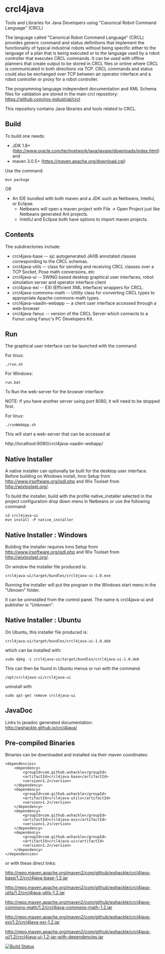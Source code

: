 # crcl4java
Tools and Libraries for Java Developers using "Canonical Robot Command Language" (CRCL)

The language called "Canonical Robot Command Language" (CRCL) provides generic command and status definitions that implement the functionality of typical industrial robots without being specific either to the language of a plan that is being executed or to the language used by a robot controller that executes CRCL commands. It can be used with offline planners that create output to be stored in CRCL files or online where CRCL is communicated in both directions via TCP. CRCL commands and status could also be exchanged over TCP between an operator interface and a robot controller or proxy for a robot controller.

The programming language independent documentation and XML Schema files for 
validation are stored in the main crcl repository:  https://github.com/ros-industrial/crcl

This repository contains Java libraries and tools related to CRCL.


Build
-----


To build one needs:
  * JDK 1.8+ (http://www.oracle.com/technetwork/java/javase/downloads/index.html)  and
  * maven 3.0.5+ (https://maven.apache.org/download.cgi) 
  
Use the command:

    mvn package
    
OR 

  * An IDE bundled with both maven and a JDK such as Netbeans, IntelliJ, or Eclipse.
      * Netbeans will open a maven project with File -> Open Project just like Netbeans generated Ant projects.
      * IntelliJ and Eclipse both have options to import maven projects.


Contents
--------

The subdirectories include:

   * crcl4java-base  -- xjc autogenerated JAXB annotated classes corresponding to the CRCL schemas.
   * crcl4java-utils -- class for sending and receiving CRCL classes over a TCP Socket, Pose math conversions, etc
   * crcl4java-ui --  SWING based desktop graphical user interfaces, robot simulation server and operator interface client
   * crcl4java-exi --  EXI (Efficient XML Interface) wrappers for CRCL.
   * crcl4java-commons-math --  Utility class for converting CRCL types to appropriate Apache commons-math types.
   * crcl4java-vaadin-webapp --  a client user interface accessed through a web-browser
   * crcl4java-fanuc  -- version of the CRCL Server which connects to a Funuc using Fanuc's PC Developers Kit.

 
Run
---

The graphical user interface can be launched with the command:

For linux:

    ./run.sh

For Windows:

    run.bat


To Run the web-server for the browser interface:

NOTE: If you have another server using port 8080, it will need to be stopped first.


For linux:

    ./runWebApp.sh


This will start a web-server that can be accessed at 

http://localhost:8080/crcl4java-vaadin-webapp/

Native Installer
----------------

A native installer can optionally be built for the desktop user interface. Before building on Windows install, Inno Setup from http://www.jrsoftware.org/isdl.php and Wix Toolset from http://wixtoolset.org/.

To build the installer, build with the profile native_installer selected in the project configuration drop down menu in Netbeans or use the following command:

    cd crcl4java-ui
    mvn install -P native_installer

Native Installer : Windows
-------------------------

Building the installer requires Inno Setup from http://www.jrsoftware.org/isdl.php and Wix Toolset from http://wixtoolset.org/.

On window the installer file produced is:

    crcl4java-ui/target/bundles/crcl4java-ui-1.0.exe

Running the installer will put the program in the Windows start menu in the "Uknown" folder.

It can be uninstalled from the control panel. The name is crcl4java-ui and publisher is "Unknown".


Native Installer : Ubuntu
-------------------------

On Ubuntu, this installer file produced is:

    crcl4java-ui/target/bundles/crcl4java-ui-1.0.deb

which can be installed with:

    sudo dpkg -i crcl4java-ui/target/bundles/crcl4java-ui-1.0.deb

This can then be found in Ubuntu menus or run with the command.

    /opt/crcl4java-ui/crcl4java-ui

uninstall with

    sudo apt-get remove crcl4java-ui

JavaDoc
-------------------------

Links to javadoc generated documentation: http://wshackle.github.io/crcl4java/

Pre-compiled Binaries
-------------------------

Binaries can be downloaded and installed via their maven coordinates:

    <dependencies>
        <dependency>
            <groupId>com.github.wshackle</groupId>
            <artifactId>crcl4java-base</artifactId>
            <version>1.2</version>
        </dependency>
        <dependency>
            <groupId>com.github.wshackle</groupId>
            <artifactId>crcl4java-utils</artifactId>
            <version>1.2</version>
        </dependency>
        <dependency>
            <groupId>com.github.wshackle</groupId>
            <artifactId>crcl4java-exi</artifactId>
            <version>1.2</version>
        </dependency>
        <dependency>
            <groupId>com.github.wshackle</groupId>
            <artifactId>crcl4java-ui</artifactId>
            <version>1.2</version>
        </dependency>
    </dependencies>

or with these direct links:  


http://repo.maven.apache.org/maven2/com/github/wshackle/crcl4java-base/1.2/crcl4java-base-1.2.jar

http://repo.maven.apache.org/maven2/com/github/wshackle/crcl4java-utils/1.2/crcl4java-utils-1.2.jar

http://repo.maven.apache.org/maven2/com/github/wshackle/crcl4java-commons-math/1.2/crcl4java-commons-math-1.2.jar

http://repo.maven.apache.org/maven2/com/github/wshackle/crcl4java-exi/1.2/crcl4java-exi-1.2.jar

http://repo.maven.apache.org/maven2/com/github/wshackle/crcl4java-ui/1.2/crcl4java-ui-1.2-jar-with-dependencies.jar

 
[![Build Status](https://travis-ci.org/usnistgov/crcl.svg?branch=master)](https://travis-ci.org/usnistgov/crcl)